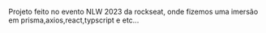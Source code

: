 Projeto feito no evento NLW 2023 da rockseat, onde fizemos uma imersão em prisma,axios,react,typscript e etc... 

